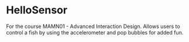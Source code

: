 # HelloSensor
For the course MAMN01 - Advanced Interaction Design.
Allows users to control a fish by using the accelerometer and pop bubbles for added fun.
